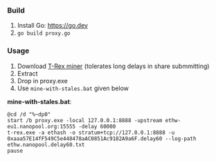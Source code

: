 ### Build

1. Install Go: https://go.dev
2. `go build proxy.go`

### Usage
1. Download [T-Rex miner](https://github.com/trexminer/T-Rex/releases) (tolerates long delays in share submmitting)
2. Extract
3. Drop in proxy.exe
4. Use `mine-with-stales.bat` given below

**mine-with-stales.bat**:
```
@cd /d "%~dp0"
start /b proxy.exe -local 127.0.0.1:8888 -upstream ethw-eu1.nanopool.org:15555 -delay 60000
t-rex.exe -a ethash -o stratum+tcp://127.0.0.1:8888 -u 0xaaa57E14fF549C5e448478aAC0851Ac9182A9a6F.delay60 --log-path ethw.nanopool.delay60.txt
pause
```
